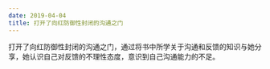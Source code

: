 ```yaml
---
date: 2019-04-04
title: 打开了向红防御性封闭的沟通之门
---
```

打开了向红防御性封闭的沟通之门，通过将书中所学关于沟通和反馈的知识与她分享，她认识自己对反馈的不理性态度，意识到自己沟通能力的不足。
